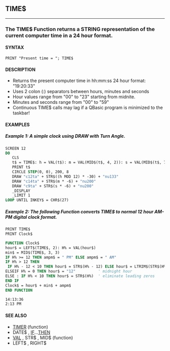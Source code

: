 ## TIME$
---

### The TIME$ Function returns a STRING representation of the current computer time in a 24 hour format.

#### SYNTAX

`PRINT "Present time = "; TIME$`

#### DESCRIPTION
* Returns the present computer time in hh:mm:ss 24 hour format: "19:20:33"
* Uses 2 colon (:) separators between hours, minutes and seconds
* Hour values range from "00" to "23" starting from midnite.
* Minutes and seconds range from "00" to "59"
* Continuous TIME$ calls may lag if a QBasic program is minimized to the taskbar!


#### EXAMPLES
##### Example 1: A simple clock using DRAW with Turn Angle.
```vb
SCREEN 12
DO
   CLS
   t$ = TIME$: h = VAL(t$): m = VAL(MID$(t$, 4, 2)): s = VAL(MID$(t$, 7, 2))
   PRINT t$
   CIRCLE STEP(0, 0), 200, 8
   DRAW "c12ta" + STR$((h MOD 12) * -30) + "nu133"
   DRAW "c14ta" + STR$(m * -6) + "nu200"
   DRAW "c9ta" + STR$(s * -6) + "nu200"
   _DISPLAY
   _LIMIT 1
LOOP UNTIL INKEY$ = CHR$(27)
```
  
##### Example 2: The following Function converts TIME$ to normal 12 hour AM-PM digital clock  format.
```vb
PRINT TIME$
PRINT Clock$

FUNCTION Clock$
hour$ = LEFT$(TIME$, 2): H% = VAL(hour$)
min$ = MID$(TIME$, 3, 3)
IF H% >= 12 THEN ampm$ = " PM" ELSE ampm$ = " AM"
IF H% > 12 THEN
 IF H% - 12 < 10 THEN hour$ = STR$(H% - 12) ELSE hour$ = LTRIM$(STR$(H% - 12))
ELSEIF H% = 0 THEN hour$ = "12"          ' midnight hour
ELSE : IF H% < 10 THEN hour$ = STR$(H%)  ' eliminate leading zeros
END IF
Clock$ = hour$ + min$ + ampm$
END FUNCTION
```
  
```vb
14:13:36
2:13 PM
```
  


#### SEE ALSO
* [TIMER](./TIMER.md) (function)
* DATE$ , [IF](./IF.md)...[THEN](./THEN.md)
* [VAL](./VAL.md) , STR$ , MID$ (function)
* LEFT$ , RIGHT$
